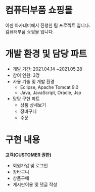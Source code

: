 # 컴퓨터부품 쇼핑몰
이젠 아카데미에서 진행한 팀 프로젝트 입니다. <br>
컴퓨터부품 쇼핑몰 입니다.

# 개발 환경 및 담당 파트
* 개발 기간: 2021.04.14 ~2021.05.28
* 참여 인원: 3명
* 사용 기술 및 개발 환경 
  *  Eclipse, Apache Tomcat 9.0 
  * Java, JavaScript, Oracle, Jsp
* 담당 구현 파트
  * 상품 상세보기
  * 장바구니
  * 주문
  
 # 구현 내용

**고객(CUSTOMER 권한)**
* 회원가입 및 로그인
* 장바구니
* 상품구매
* 게시판이용  및 댓글 작성
